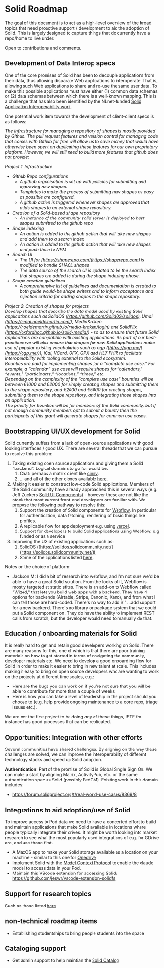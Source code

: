 # Solid Roadmap

The goal of this document is to act as a high-level overview of the broad topics that need proactive support / development to aid the adoption of Solid. This is largely designed to capture things that do currently have a repo/home to live under.

Open to contributions and comments.

## Development of Data Interop specs

One of the core promises of Solid has been to decouple applications from their data, thus allowing disparate Web applications to interoperate. That is, allowing such Web applications to share and re-use the same user data. To make this possible applications must have either (1) common data schemas or (2) data schemas between which there is a well-known mapping. This is a challenge that has also been identified by the NLnet-funded [Solid Application Interoperability work](https://nlnet.nl/project/Solid-Interop/). 

One potential work item towards the development of client-client specs is as follows:

*The infrastructure for managing a repository of shapes is mostly provided by Github. The pull request features and version control for managing code that comes with Github for free will allow us to save money that would have otherwise been spent on duplicating these features for our own proprietary platform. However, we will still need to build more features that github does not provide:*

*Project 1: Infrastructure*

* *Github Repo configurations*  
  * *A github organisation is set up with policies for submitting and approving new shapes.*  
  * *Templates to make the process of submitting new shapes as easy as possible are configured.*  
  * *A github action is triggered whenever shapes are approved that adds shapes to an external shape repository.*  
* *Creation of a Solid-based shape repository*  
  * *An instance of the community solid server is deployed to host shapes submitted to the github repo*  
* *Shape indexing*  
  * *An action is added to the github action that will take new shapes and add them to a search index*  
  * *An action is added to the github action that will take new shapes and push them to NPM*  
* *Search UI*  
  * *The UI for [https://shaperepo.com](https://shaperepo.com) is modified to handle SHACL shapes*  
  * *The data source of the search UI is updated to be the search index that shapes are added to during the shape indexing phase.*  
* *Shape creation guidelines*  
  * *A comprehensive list of guidelines and documentation is created to both guide would-be shape writers and to inform acceptance and rejection criteria for adding shapes to the shape repository.*

*Project 2: Creation of shapes for projects*  
*Develop shapes that describe the data model used by existing Solid applications such as SolidOS (https://github.com/SolidOS/solidos), Umai (https://umai.noeldemartin.com/), MediaKraken (https://noeldemartin.github.io/media-kraken/login) and SolidFlix (https://oxfordhcc.github.io/solid-media/) \- so as to ensure that future Solid applications are compatible with existing applications. As part of our best-practices we will also ensure that shapes for new Solid applications make use of popular existing vocabularies such as ogp ([https://ogp.me/](https://ogp.me/)), iCal, VCard, OFX, GPX and HL7 FHIR to facilitate interoperability with tooling external to the Solid ecosystem.*  
	*Bounties are paid for implementing shapes for a “complete use case.” For example, a “calendar” use case will require shapes for “calendars,” “events,” “participants,” “locations,” “times,” etc.*   
	*Depending on the complexity of the “complete use case” bounties will be between €1000 and €2000 for simply creating shapes and submitting them to the shape repository, and €2000 and €5000 for creating shapes, submitting them to the shape repository, and integrating those shapes into an application.*  
	*The priority for bounties will be for members of the Solid community, but if not enough community members opt to submit a bounty then the participants of this grant will generate shapes for common use cases.*

## Bootstrapping UI/UX development for Solid

Solid currently suffers from a lack of open-source applications with good looking interfaces / good UX. There are several threads that we can pursue to resolve this problem:

1. Taking existing open source applications and giving them a Solid “backend”. Logical domains to go for would be:  
   1. Chat: perhaps a matrix client like [cinny](https://github.com/cinnyapp/cinny).  
   2. … and all of the other clones available [here](https://github.com/GorvGoyl/Clone-Wars?tab=readme-ov-file).  
2. Making it easier to construct low-code Solid applications. Members of the Solid community have already approached this in several ways (e.g. Jeff Zuckers [Solid UI Components](https://github.com/jeff-zucker/solid-ui-components)) - however these are not like the stack that most current front-end developers are familiar with. We propose the following pathway to resolve this:  
   1. Support the creation of Solid components for [Webflow](https://webflow.com/apps). In particular for authentication, data fetching, rendering of basic things like profiles.  
   2. A replicable flow for app deployment e.g. using [vercel](https://webflow.com/made-in-webflow/vercel).  
   3. Support for developers to build Solid applications using Webflow. e.g funded or as a service
3. Improving the UX of existing applications such as:  
   1. SolidOS ([https://solidos.solidcommunity.net/](https://solidos.solidcommunity.net/))  
   2. Some of the applications listed [here](https://solidproject.org/apps).

Notes on the choice of platform:
 - Jackson M: I did a bit of research into webflow, and I'm not sure we'd be able to have a great Solid solution. From the looks of it, Webflow is mostly targeted at static stites. There is an add-on to Webflow called "Wized," that lets you build web apps with a backend. They have 4 options for backends (Airtable, Stripe, Canonic, Xano), and from what I can tell those are hard-coded. There's no way to add i/''
...add support for a new backend. There's no library or package system that we could put a Solid component on.
They do have the ability to implement REST calls from scratch, but the developer would need to manually do that.

## Education / onboarding materials for Solid
It is really hard to get and retain good developers working on Solid. There are many reasons for this, one of which is that there are poor training materials on how to get started in terms of navigating the community, developer materials etc. We need to develop a good onboarding flow for Solid in order to make it easier to bring in new talent at scale. This includes making it easy to bring on open source developers who are wanting to work on the projects at different time scales, e.g.:

- Here are the bugs you can work on if you’re not sure that you will be able to contribute for more than a couple of weeks  
- Here is how you can take a level of leadership in the project should you choose to (e.g. help provide ongoing maintenance to a core repo, triage issues etc.).

We are not the first project to be doing *any* of these things, IETF for instance has good processes that can be replicated.

## Opportunities: Integration with other efforts

Several communities have shared challenges. By aligning on the way these challenges are solved, we can improve the interoperability of different technology stacks and speed up Solid adoption.

**Authentication**: Part of the promise of Solid is Global Single Sign On. We can make a start by aligning Matrix, ActivityPub, etc. on the same authentication spec as Solid (possibly FedCM). Existing work in this domain includes:
 - https://forum.solidproject.org/t/real-world-use-cases/8369/8

## Integrations to aid adoption/use of Solid

To improve access to Pod data we need to have a concerted effort to build and maintain applications that make Solid available in locations where people typically integrate their drives.
It might be worth looking into market research to see what the most popularly used integrations of e.g. for GDrive are, and use those first.
 - A MacOS app to make your Solid storage available as a location on your machine - similar to this one for [Onedrive](https://apps.apple.com/gb/app/onedrive/id823766827?mt=12)
 - Implement Solid with the [Model Context Protocol](https://www.anthropic.com/news/model-context-protocol) to enable the claude model to access data in your Pod.
 - Maintain this VScode extension for accessing Solid: https://github.com/jeswr/vscode-extension-solidfs

## Support for research topics

Such as those listed [here](https://github.com/solid/research-topics)

## non-technical roadmap items
 - Establishing studentships to bring people students into the space

## Cataloging support
 - Get admin support to help maintian the [Solid Catalog](https://github.com/solid-contrib/catalog)
